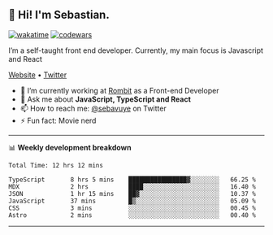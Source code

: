 ## 👋 Hi! I'm Sebastian.

[![wakatime](https://wakatime.com/badge/user/df0036c6-328a-4a39-be9b-e49417ed22a1.svg)](https://wakatime.com/@df0036c6-328a-4a39-be9b-e49417ed22a1)
[![codewars](https://www.codewars.com/users/sebavuye/badges/small)](https://www.codewars.com/users/sebavuye)

I’m a self-taught front end developer. Currently, my main focus is Javascript and React

[Website](https://sebastianvuye.be) • [Twitter](https://twitter.com/sebavuye)

- 🔭 I’m currently working at [Rombit](https://rombit.com/) as a Front-end Developer
- 💬 Ask me about **JavaScript, TypeScript and React**
- 📫 How to reach me: [@sebavuye](https://twitter.com/sebavuye) on Twitter
- ⚡ Fun fact: Movie nerd

-------

📊 **Weekly development breakdown**

<!--START_SECTION:waka-->

```text
Total Time: 12 hrs 12 mins

TypeScript       8 hrs 5 mins    ████████████████▓░░░░░░░░   66.25 %
MDX              2 hrs           ████░░░░░░░░░░░░░░░░░░░░░   16.40 %
JSON             1 hr 15 mins    ██▓░░░░░░░░░░░░░░░░░░░░░░   10.37 %
JavaScript       37 mins         █▒░░░░░░░░░░░░░░░░░░░░░░░   05.09 %
CSS              3 mins          ░░░░░░░░░░░░░░░░░░░░░░░░░   00.45 %
Astro            2 mins          ░░░░░░░░░░░░░░░░░░░░░░░░░   00.40 %
```

<!--END_SECTION:waka-->
-------
